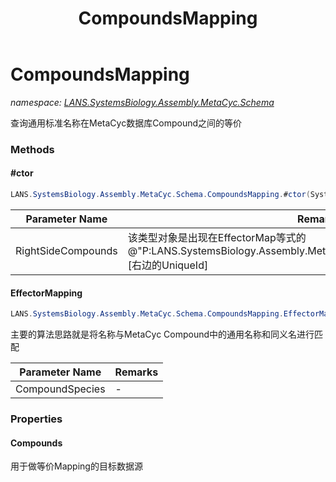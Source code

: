 ﻿---
title: CompoundsMapping
---

# CompoundsMapping
_namespace: [LANS.SystemsBiology.Assembly.MetaCyc.Schema](N-LANS.SystemsBiology.Assembly.MetaCyc.Schema.html)_

查询通用标准名称在MetaCyc数据库Compound之间的等价



### Methods

#### #ctor
```csharp
LANS.SystemsBiology.Assembly.MetaCyc.Schema.CompoundsMapping.#ctor(System.Collections.Generic.IEnumerable{LANS.SystemsBiology.Assembly.MetaCyc.Schema.ICompoundObject})
```


|Parameter Name|Remarks|
|--------------|-------|
|RightSideCompounds|该类型对象是出现在EffectorMap等式的@"P:LANS.SystemsBiology.Assembly.MetaCyc.Schema.EffectorMap.MetaCycId"[右边的UniqueId]|


#### EffectorMapping
```csharp
LANS.SystemsBiology.Assembly.MetaCyc.Schema.CompoundsMapping.EffectorMapping(LANS.SystemsBiology.Assembly.MetaCyc.Schema.ICompoundObject[])
```
主要的算法思路就是将名称与MetaCyc Compound中的通用名称和同义名进行匹配

|Parameter Name|Remarks|
|--------------|-------|
|CompoundSpecies|-|



### Properties

#### Compounds
用于做等价Mapping的目标数据源
